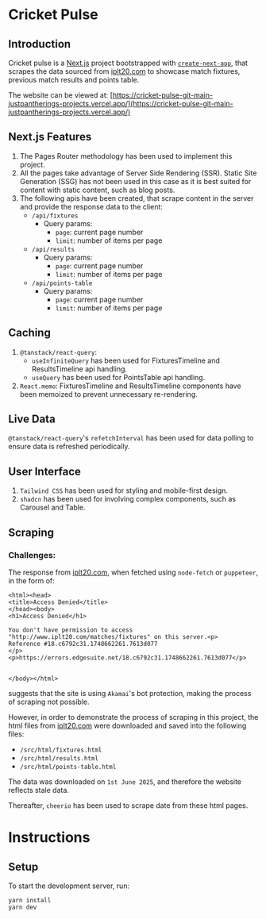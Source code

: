 # Cricket Pulse

## Introduction
Cricket pulse is a [Next.js](https://nextjs.org) project bootstrapped with [`create-next-app`](https://nextjs.org/docs/pages/api-reference/create-next-app), that scrapes the data sourced from [iplt20.com](iplt20.com) to showcase match fixtures, previous match results and points table.

The website can be viewed at: [https://cricket-pulse-git-main-justpantherings-projects.vercel.app/](https://cricket-pulse-git-main-justpantherings-projects.vercel.app/)

## Next.js Features

1. The Pages Router methodology has been used to implement this project.
2. All the pages take advantage of Server Side Rendering (SSR). Static Site Generation (SSG) has not been used in this case as it is best suited for content with static content, such as blog posts.
3. The following apis have been created, that scrape content in the server and provide the response data to the client:
    - `/api/fixtures`
      - Query params:
        - `page`: current page number
        - `limit`: number of items per page
    - `/api/results`
      - Query params:
        - `page`: current page number
        - `limit`: number of items per page
    - `/api/points-table`
      - Query params:
        - `page`: current page number
        - `limit`: number of items per page

## Caching

1. `@tanstack/react-query`:
    - `useInfiniteQuery` has been used for FixturesTimeline and ResultsTimeline api handling.
    - `useQuery` has been used for PointsTable api handling.
2. `React.memo`: FixturesTimeline and ResultsTimeline components have been memoized to prevent unnecessary re-rendering.

## Live Data

`@tanstack/react-query`'s `refetchInterval` has been used for data polling to ensure data is refreshed periodically.

## User Interface
1. `Tailwind CSS` has been used for styling and mobile-first design.
2. `shadcn` has been used for involving complex components, such as Carousel and Table.

## Scraping

### Challenges:
The response from [iplt20.com](iplt20.com), when fetched using `node-fetch` or `puppeteer`, in the form of:

```
<html><head>
<title>Access Denied</title>
</head><body>
<h1>Access Denied</h1>
 
You don't have permission to access "http://www.iplt20.com/matches/fixtures" on this server.<p>
Reference #18.c6792c31.1748662261.7613d077
</p><p>https://errors.edgesuite.net/18.c6792c31.1748662261.7613d077</p>


</body></html>
```

suggests that the site is using `Akamai`'s bot protection, making the process of scraping not possible.

However, in order to demonstrate the process of scraping in this project, the html files from [iplt20.com](iplt20.com) were downloaded and saved into the following files:
  - `/src/html/fixtures.html`
  - `/src/html/results.html`
  - `/src/html/points-table.html`

The data was downloaded on `1st June 2025`, and therefore the website reflects stale data.

Thereafter, `cheerio` has been used to scrape date from these html pages.

# Instructions

## Setup

To start the development server, run:

```
yarn install
yarn dev
```

